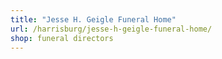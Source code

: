 ```yaml
---
title: "Jesse H. Geigle Funeral Home"
url: /harrisburg/jesse-h-geigle-funeral-home/
shop: funeral directors
---
```

